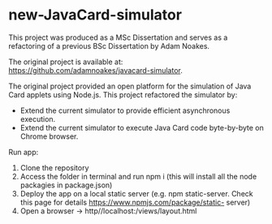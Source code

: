 # new-JavaCard-simulator

This project was produced as a MSc Dissertation and serves as a refactoring of a previous BSc Dissertation by Adam Noakes.

The original project is available at: https://github.com/adamnoakes/javacard-simulator.

The original project provided an open platform for the simulation of Java Card applets using Node.js. This project refactored the simulator by:

   - Extend the current simulator to provide efficient asynchronous execution.
   - Extend the current simulator to execute Java Card code byte-by-byte on Chrome browser.
   
Run app:
1. Clone the repository
2. Access the folder in terminal and run npm i (this will install all the node packagies in package.json)
3. Deploy the app on a local static server (e.g. npm static-server. Check this page for details https://www.npmjs.com/package/static-   server) 
4. Open a browser ->  http//localhost:<port>/views/layout.html
